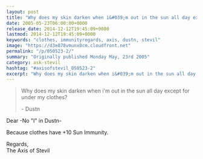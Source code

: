 ```yaml
---
layout: post
title: "Why does my skin darken when i&#039;m out in the sun all day except for under my clothes?"
date: 2005-05-23T06:00:00+0000
release_date: 2014-12-12T19:45:09+0000
lastmod: 2014-12-12T19:45:09+0000
keywords: "clothes, immunityregards, axis, dustn, stevil"
image: "https://d3e878vmunx8cm.cloudfront.net"
permalink: "/p/050523-2/"
summary: "Originally published Monday May, 23rd 2005"
category: ask-stevil
hashtag: "#axisofstevil_050523-2"
excerpt: "Why does my skin darken when i&#039;m out in the sun all day except for under my clothes?, and other great questions from Monday May, 23rd 2005"
---
```


> Why does my skin darken when i'm out in the sun all day except for under my clothes?
> 
> \- Dustn

Dear -No "I" in Dustn-

Because clothes have +10 Sun Immunity.

Regards,  
The Axis of Stevil
